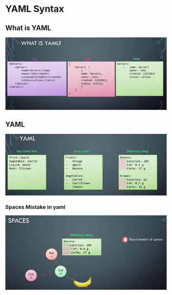# YAML Syntax
## What is YAML
![xml_json_yaml](Pictures/xml_json_yaml.png)
## YAML
![yaml_syntax](Pictures/yaml_syntax.png)
### Spaces Mistake in yaml
![spaces_yaml](Pictures/spaces_mistake.png)